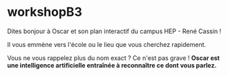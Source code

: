 # workshopB3

Dites bonjour à Oscar et son plan interactif du campus HEP - René Cassin ! 

Il vous emmène vers l'école ou le lieu que vous cherchez rapidement. 

Vous ne vous rappelez plus du nom exact ? Ce n'est pas grave ! **Oscar est une intelligence artificielle entraînée à reconnaître ce dont vous parlez.**  